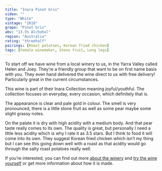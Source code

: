 ```yaml
---
title: "Inara Pinot Gris"
video: ""
type: "White"
vintage: "2018"
grape: "Pinot Gris"
abv: "13.5% Alchohol"
region: "Australia"
rating: "threehalf"
pairings: [Roast potatoes, Korean fried chicken]
tags: [Female winemaker, Stone fruit, Long legs]
---
```


To start off we have wine from a local  winery to us, in the Yarra Valley called Helen and Joey. They&rsquo;re a friendly group that want to be on first name basis with you. They even hand delivered the wine direct to us with free delivery! Particularly great in the current circumstances.

This wine is part of their Inara Collection meaning joyful/youthful. The collection focuses on everyday, every occasion, which definitely that is.

The appearance is clear and pale gold in colour. The smell is very pronounced, there is a little stone fruit as well as some pear maybe some slight grassy notes.

On the palate it is dry with high acidity with a medium body. And that pear taste really comes to its own. The quality is great, but personally I need a little less acidity which is why I rate it as 3.5 stars. But I think to food it will come into its own. They suggest Korean fried chicken which isn&rsquo;t my thing but I can see this going down well with a roast as that acidity would go through the salty roast potatoes really well.

If you&rsquo;re interested, you can find out more <a href="https://helenandjoeyestate.com.au" target="_blank" title="Helen and Joey">about the winery</a> and <a href="https://helenandjoeyestate.com.au/shop/2018-inara-pinot-gris/" target="_blank" title="2018 Inara Pinot Gris">try the wine yourself</a> or get more information about how it is made.